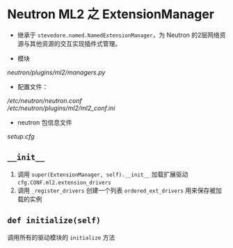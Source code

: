 # Neutron ML2 之 ExtensionManager

* 继承于 `stevedore.named.NamedExtensionManager`，为 Neutron 的2层网络资源与其他资源的交互实现插件式管理。

* 模块

_neutron/plugins/ml2/managers.py_

* 配置文件：

_/etc/neutron/neutron.conf_  
_/etc/neutron/plugins/ml2/ml2\_conf.ini_

* neutron 包信息文件

_setup.cfg_

## `__init__`

1. 调用 `super(ExtensionManager, self).__init__` 加载扩展驱动 `cfg.CONF.ml2.extension_drivers`
2. 调用 `_register_drivers` 创建一个列表 `ordered_ext_drivers` 用来保存被加载的实例

## `def initialize(self)`

调用所有的驱动模块的 `initialize` 方法







